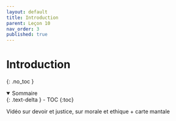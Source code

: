 ```yaml
---
layout: default
title: Introduction
parent: Leçon 10
nav_order: 3
published: true
---
```


# Introduction
{: .no_toc }

<details open markdown="block">
  <summary>
    Sommaire
  </summary>
  {: .text-delta }
- TOC
{:toc}
</details>

Vidéo sur devoir et justice, sur morale et ethique + carte mantale